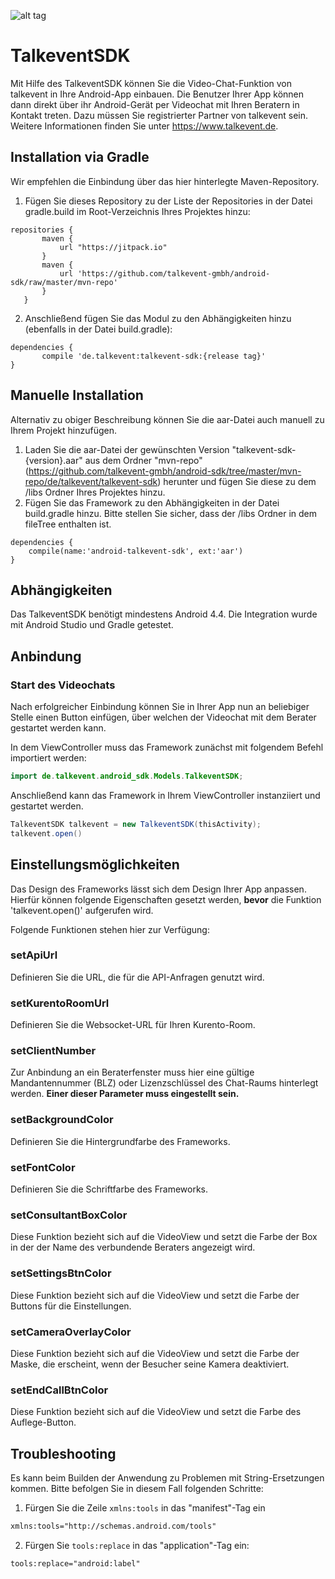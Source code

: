![alt tag](http://www.talkevent.de/wp-content/uploads/2015/07/talkevent_altern_logo_noclaim.png)

# TalkeventSDK

Mit Hilfe des TalkeventSDK können Sie die Video-Chat-Funktion von talkevent in Ihre Android-App einbauen. Die Benutzer Ihrer App können dann direkt über ihr Android-Gerät per Videochat mit Ihren Beratern in Kontakt treten.
Dazu müssen Sie registrierter Partner von talkevent sein. Weitere Informationen finden Sie unter https://www.talkevent.de.

## Installation via Gradle

Wir empfehlen die Einbindung über das hier hinterlegte Maven-Repository. 

1. Fügen Sie dieses Repository zu der Liste der Repositories in der Datei gradle.build im Root-Verzeichnis Ihres Projektes hinzu:
```
repositories {
       maven {
           url "https://jitpack.io"
       }
       maven {
           url 'https://github.com/talkevent-gmbh/android-sdk/raw/master/mvn-repo'
       }
   }
```

2. Anschließend fügen Sie das Modul zu den Abhängigkeiten hinzu (ebenfalls in der Datei build.gradle):
```
dependencies {
       compile 'de.talkevent:talkevent-sdk:{release tag}'
}
```

## Manuelle Installation

Alternativ zu obiger Beschreibung können Sie die aar-Datei auch manuell zu Ihrem Projekt hinzufügen. 

1. Laden Sie die aar-Datei der gewünschten Version "talkevent-sdk-{version}.aar" aus dem Ordner "mvn-repo"(https://github.com/talkevent-gmbh/android-sdk/tree/master/mvn-repo/de/talkevent/talkevent-sdk) herunter und fügen Sie diese zu dem /libs Ordner Ihres Projektes hinzu.
2. Fügen Sie das Framework zu den Abhängigkeiten in der Datei build.gradle hinzu. Bitte stellen Sie sicher, dass der /libs Ordner in dem fileTree enthalten ist.

```
dependencies {
    compile(name:'android-talkevent-sdk', ext:'aar')
}
```

## Abhängigkeiten

Das TalkeventSDK benötigt mindestens Android 4.4.
Die Integration wurde mit Android Studio und Gradle getestet. 

## Anbindung 

### Start des Videochats

Nach erfolgreicher Einbindung können Sie in Ihrer App nun an beliebiger Stelle einen Button einfügen, über welchen der Videochat mit dem Berater gestartet werden kann. 

In dem ViewController muss das Framework zunächst mit folgendem Befehl importiert werden:

```java
import de.talkevent.android_sdk.Models.TalkeventSDK;
```

Anschließend kann das Framework in Ihrem ViewController instanziiert und gestartet werden.

```java
TalkeventSDK talkevent = new TalkeventSDK(thisActivity);
talkevent.open()
```

## Einstellungsmöglichkeiten

Das Design des Frameworks lässt sich dem Design Ihrer App anpassen. Hierfür können folgende Eigenschaften gesetzt werden, <b>bevor</b> die Funktion 'talkevent.open()' aufgerufen wird.

Folgende Funktionen stehen hier zur Verfügung:

### setApiUrl

Definieren Sie die URL, die für die API-Anfragen genutzt wird.

### setKurentoRoomUrl

Definieren Sie die Websocket-URL für Ihren Kurento-Room.

### setClientNumber

Zur Anbindung an ein Beraterfenster muss hier eine gültige Mandantennummer (BLZ) oder Lizenzschlüssel des Chat-Raums hinterlegt werden.
<b>Einer dieser Parameter muss eingestellt sein.</b>

### setBackgroundColor

Definieren Sie die Hintergrundfarbe des Frameworks.

### setFontColor

Definieren Sie die Schriftfarbe des Frameworks.

### setConsultantBoxColor

Diese Funktion bezieht sich auf die VideoView und setzt die Farbe der Box in der der Name des verbundende Beraters angezeigt wird.

### setSettingsBtnColor

Diese Funktion bezieht sich auf die VideoView und setzt die Farbe der Buttons für die Einstellungen.

### setCameraOverlayColor

Diese Funktion bezieht sich auf die VideoView und setzt die Farbe der Maske, die erscheint, wenn der Besucher seine Kamera deaktiviert.

### setEndCallBtnColor

Diese Funktion bezieht sich auf die VideoView und setzt die Farbe des Auflege-Button.

## Troubleshooting

Es kann beim Builden der Anwendung zu Problemen mit String-Ersetzungen kommen. Bitte befolgen Sie in diesem Fall folgenden Schritte: 

1. Fürgen Sie die Zeile `xmlns:tools` in das "manifest"-Tag ein

```xml
xmlns:tools="http://schemas.android.com/tools"
```

2. Fürgen Sie `tools:replace` in das "application"-Tag ein:

```xml
tools:replace="android:label"
```
